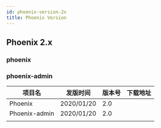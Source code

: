 ```yaml
---
id: phoenix-version-2x
title: Phoenix Version
---
```


## Phoenix 2.x

### phoenix


### phoenix-admin

| 项目名 | 发版时间  | 版本号  | 下载地址 |
| ------ | -------- | ------ | -------- |
| Phoenix     |   2020/01/20       |   2.0     |          |
| Phoenix-admin     |    2020/01/20      |   2.0    |          |
|        |          |        |          |

 